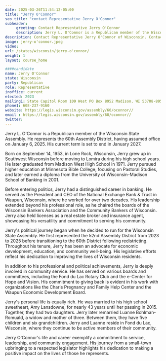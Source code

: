 ```yaml
---
date: 2025-03-26T11:54:12-05:00
title: "Jerry O'Connor"
seo_title: "contact Representative Jerry O'Connor"
subheader:
     greeting: Contact Representative Jerry O'Connor
     description: Jerry L. O'Connor is a Republican member of the Wisconsin State Assembly. He represents the 60th Assembly District, having assumed office on January 6, 2025. His current term is set to end in January 2027.
description: Contact Representative Jerry O'Connor of Wisconsin. Contact information for Jerry O'Connor includes email address, phone number, and mailing address.
image: jerry-o'connor.jpeg
video:
url: /states/wisconsin/jerry-o'connor/
weight: 1
layout: course_home

####candidate
name: Jerry O'Connor
state: Wisconsin
party: Republican
role: Representative
inoffice: current
elected: 2023
mailing1: State Capitol Room 109 West PO Box 8952 Madison, WI 53708-8952
phone1: 608-237-9160
website: https://legis.wisconsin.gov/assembly/60/oconnor//
email : https://legis.wisconsin.gov/assembly/60/oconnor//
twitter: 
---
```

Jerry L. O'Connor is a Republican member of the Wisconsin State Assembly. He represents the 60th Assembly District, having assumed office on January 6, 2025. His current term is set to end in January 2027.

Born on September 14, 1953, in Lone Rock, Wisconsin, Jerry grew up in Southwest Wisconsin before moving to Lomira during his high school years. He later graduated from Madison West High School in 1971. Jerry pursued higher education at Minnesota Bible College, focusing on Pastoral Studies, and later earned a diploma from the University of Wisconsin–Madison School of Banking in 2001.

Before entering politics, Jerry had a distinguished career in banking. He served as the President and CEO of the National Exchange Bank & Trust in Waupun, Wisconsin, where he worked for over two decades. His leadership extended beyond his professional role, as he chaired the boards of the Wisconsin Bankers Association and the Community Bankers of Wisconsin. Jerry also held licenses as a real estate broker and insurance agent, showcasing his versatility and commitment to serving his community.

Jerry's political journey began when he decided to run for the Wisconsin State Assembly. He first represented the 52nd Assembly District from 2023 to 2025 before transitioning to the 60th District following redistricting. Throughout his tenure, Jerry has been an advocate for economic development, education, and community well-being. His legislative efforts reflect his dedication to improving the lives of Wisconsin residents.

In addition to his professional and political achievements, Jerry is deeply involved in community service. He has served on various boards and committees, including the Fond du Lac Rotary Club and the e-Center for Hope and Vision. His commitment to giving back is evident in his work with organizations like the Charis Pregnancy and Family Help Center and the Waupun Economic Development Board.

Jerry's personal life is equally rich. He was married to his high school sweetheart, Amy Lansdowne, for nearly 43 years until her passing in 2015. Together, they had two daughters. Jerry later remarried Luanne Bohlman-Romuald, a widow and mother of three. Between them, they have five children and six grandchildren. Jerry and Luanne reside in Fond du Lac, Wisconsin, where they continue to be active members of their community.

Jerry O'Connor's life and career exemplify a commitment to service, leadership, and community engagement. His journey from a small-town upbringing to a respected legislator highlights his dedication to making a positive impact on the lives of those he represents.
